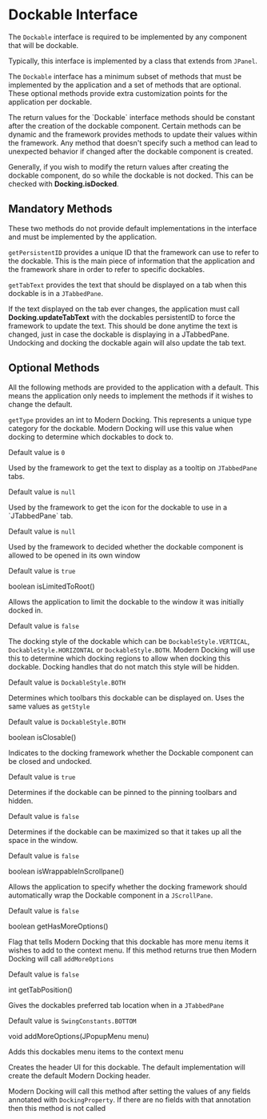 # Dockable Interface

The `Dockable` interface is required to be implemented by any component that will be dockable.

Typically, this interface is implemented by a class that extends from `JPanel`.

The `Dockable` interface has a minimum subset of methods that must be implemented by the application and a set of methods that are optional.
These optional methods provide extra customization points for the application per dockable.

<warning>
The return values for the `Dockable` interface methods should be constant after the creation of the dockable component.
Certain methods can be dynamic and the framework provides methods to update their values within the framework. Any method that doesn't specify such
a method can lead to unexpected behavior if changed after the dockable component is created.

Generally, if you wish to modify the return values after creating the dockable component, do so while the dockable is not docked. This can be checked with <b>Docking.isDocked</b>.
</warning>

## Mandatory Methods

These two methods do not provide default implementations in the interface and must be implemented by the application.

<procedure title="getPersistentID" id="getPersistentID">
<p><code>getPersistentID</code> provides a unique ID that the framework can use to refer to the dockable. This is the main piece of information that the application and the framework share in order to refer to specific dockables.</p>
</procedure>

<procedure title="getTabText" id="getTabText">
<p><code>getTabText</code> provides the text that should be displayed on a tab when this dockable is in a <code>JTabbedPane</code>.</p>
<note>If the text displayed on the tab ever changes, the application must call <b>Docking.updateTabText</b> with the dockables persistentID to force the framework to update the text. This should be done anytime the text is changed, just in case the dockable is displaying in a JTabbedPane. Undocking and docking the dockable again will also update the tab text.</note>
</procedure>

## Optional Methods

All the following methods are provided to the application with a default. This means the application only needs to implement the methods
if it wishes to change the default.

<procedure title="getType" id="getType">
<p><code>getType</code> provides an int to Modern Docking. This represents a unique type category for the dockable. Modern Docking will use this value when docking to determine which dockables to dock to.</p>
<p>Default value is <code>0</code></p>
</procedure>

<procedure title="getTabTooltip" id="getTabTooltip">
<p>Used by the framework to get the text to display as a tooltip on <code>JTabbedPane</code> tabs.</p>
<p>Default value is <code>null</code></p>
</procedure>

<procedure title="getIcon" id="getIcon">
<p>Used by the framework to get the icon for the dockable to use in a `JTabbedPane` tab.</p>
<p>Default value is <code>null</code></p>
</procedure>

<procedure title="isFloatingAllowed" id="isFloatingAllowed">
<p>Used by the framework to decided whether the dockable component is allowed to be opened in its own window</p>
<p>Default value is <code>true</code></p>
</procedure>

<procedure title="isLimitedToRoot" id="isLimitedToRoot">
<code-block lang="java">boolean isLimitedToRoot()</code-block>
   <p>Allows the application to limit the dockable to the window it was initially docked in.</p>
   <p>Default value is <code>false</code></p>
</procedure>

<procedure title="getStyle" id="getStyle">
<p>The docking style of the dockable which can be <code>DockableStyle.VERTICAL</code>, <code>DockableStyle.HORIZONTAL</code> or <code>DockableStyle.BOTH</code>. Modern Docking will use this to determine which docking regions to allow when docking this dockable. Docking handles that do not match this style will be hidden.</p>
<p>Default value is <code>DockableStyle.BOTH</code></p>
</procedure>

<procedure title="getPinningStyle" id="getPinningStyle">
<p>Determines which toolbars this dockable can be displayed on. Uses the same values as <code>getStyle</code></p>
<p>Default value is <code>DockableStyle.BOTH</code></p>
</procedure>

<procedure title="isClosable" id="isClosable">
<code-block lang="java">boolean isClosable()</code-block>
<p>Indicates to the docking framework whether the Dockable component can be closed and undocked.</p>
<p>Default value is <code>true</code></p>
</procedure>

<procedure title="isPinningAllowed" id="isPinningAllowed">
<p>Determines if the dockable can be pinned to the pinning toolbars and hidden.</p>
<p>Default value is <code>false</code></p>
</procedure>

<procedure title="isMinMaxAllowed" id="isMinMaxAllowed">
<p>Determines if the dockable can be maximized so that it takes up all the space in the window.</p>
<p>Default value is <code>false</code></p>
</procedure>

<procedure title="isWrappableInScrollpane" id="isWrappableInScrollpane">
<code-block lang="java">boolean isWrappableInScrollpane()</code-block>
<p>Allows the application to specify whether the docking framework should automatically wrap the Dockable component in a <code>JScrollPane</code>.</p>
<p>Default value is <code>false</code></p>
</procedure>

<procedure title="getHasMoreOptions" id="getHasMoreOptions">
<code-block lang="java">boolean getHasMoreOptions()</code-block>
<p>Flag that tells Modern Docking that this dockable has more menu items it wishes to add to the context menu. If this method returns true then Modern Docking will call <code>addMoreOptions</code></p>
<p>Default value is <code>false</code></p>
</procedure>

<procedure title="getTabPosition" id="getTabPosition">
<code-block lang="java">int getTabPosition()</code-block>
<p>Gives the dockables preferred tab location when in a <code>JTabbedPane</code></p>
<p>Default value is <code>SwingConstants.BOTTOM</code></p>
</procedure>

<procedure title="addMoreOptions" id="addMoreOptions">
<code-block lang="java">void addMoreOptions(JPopupMenu menu)</code-block>
<p>Adds this dockables menu items to the context menu</p>
</procedure>

<procedure title="createHeaderUI" id="createHeaderUI">
<p>Creates the header UI for this dockable. The default implementation will create the default Modern Docking header.</p>
</procedure>

<procedure title="updateProperties" id="updateProperties">
<p>Modern Docking will call this method after setting the values of any fields annotated with <code>DockingProperty</code>. If there are no fields with that annotation then this method is not called</p>
</procedure>